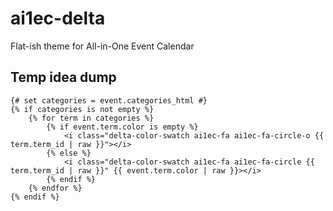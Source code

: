 # ai1ec-delta

Flat-ish theme for All-in-One Event Calendar

## Temp idea dump

```twig
{# set categories = event.categories_html #}
{% if categories is not empty %}
	{% for term in categories %}
		{% if event.term.color is empty %}
			<i class="delta-color-swatch ai1ec-fa ai1ec-fa-circle-o {{ term.term_id | raw }}"></i>
		{% else %}
			<i class="delta-color-swatch ai1ec-fa ai1ec-fa-circle {{ term.term_id | raw }}" {{ event.term.color | raw }}></i>
		{% endif %}
	{% endfor %}
{% endif %}
```
